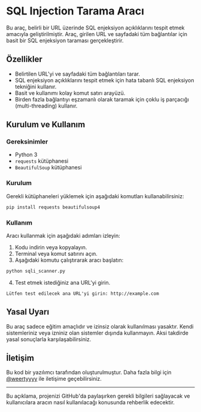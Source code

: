 # SQL Injection Tarama Aracı

Bu araç, belirli bir URL üzerinde SQL enjeksiyon açıklıklarını tespit etmek amacıyla geliştirilmiştir. Araç, girilen URL ve sayfadaki tüm bağlantılar için basit bir SQL enjeksiyon taraması gerçekleştirir.

## Özellikler

- Belirtilen URL'yi ve sayfadaki tüm bağlantıları tarar.
- SQL enjeksiyon açıklıklarını tespit etmek için hata tabanlı SQL enjeksiyon tekniğini kullanır.
- Basit ve kullanımı kolay komut satırı arayüzü.
- Birden fazla bağlantıyı eşzamanlı olarak taramak için çoklu iş parçacığı (multi-threading) kullanır.

## Kurulum ve Kullanım

### Gereksinimler

- Python 3
- `requests` kütüphanesi
- `BeautifulSoup` kütüphanesi

### Kurulum

Gerekli kütüphaneleri yüklemek için aşağıdaki komutları kullanabilirsiniz:

```bash
pip install requests beautifulsoup4
```

### Kullanım

Aracı kullanmak için aşağıdaki adımları izleyin:

1. Kodu indirin veya kopyalayın.
2. Terminal veya komut satırını açın.
3. Aşağıdaki komutu çalıştırarak aracı başlatın:

```bash
python sqli_scanner.py
```

4. Test etmek istediğiniz ana URL'yi girin.

```plaintext
Lütfen test edilecek ana URL'yi girin: http://example.com
```

## Yasal Uyarı

Bu araç sadece eğitim amaçlıdır ve izinsiz olarak kullanılması yasaktır. Kendi sistemleriniz veya izniniz olan sistemler dışında kullanmayın. Aksi takdirde yasal sonuçlarla karşılaşabilirsiniz.

## İletişim

Bu kod bir yazılımcı tarafından oluşturulmuştur. Daha fazla bilgi için [@weertyyyy](https://t.me/weertyyyy) ile iletişime geçebilirsiniz.

---

Bu açıklama, projenizi GitHub'da paylaşırken gerekli bilgileri sağlayacak ve kullanıcılara aracın nasıl kullanılacağı konusunda rehberlik edecektir.
